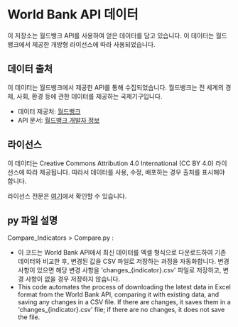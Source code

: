 # World Bank API 데이터

이 저장소는 월드뱅크 API를 사용하여 얻은 데이터를 담고 있습니다. 이 데이터는 월드뱅크에서 제공한 개방형 라이선스에 따라 사용되었습니다.

## 데이터 출처

이 데이터는 월드뱅크에서 제공한 API를 통해 수집되었습니다. 월드뱅크는 전 세계의 경제, 사회, 환경 등에 관한 데이터를 제공하는 국제기구입니다.

- 데이터 제공처: [월드뱅크](https://data.worldbank.org/)
- API 문서: [월드뱅크 개발자 정보](https://datahelpdesk.worldbank.org/knowledgebase/topics/125589-developer-information)

## 라이선스

이 데이터는 Creative Commons Attribution 4.0 International (CC BY 4.0) 라이선스에 따라 제공됩니다. 따라서 데이터를 사용, 수정, 배포하는 경우 출처를 표시해야 합니다.

라이선스 전문은 [여기](https://creativecommons.org/licenses/by/4.0/legalcode)에서 확인할 수 있습니다.

## py 파일 설명
Compare_Indicators > Compare.py : 
- 이 코드는 World Bank API에서 최신 데이터를 엑셀 형식으로 다운로드하여 기존 데이터와 비교한 후, 변경된 값을 CSV 파일로 저장하는 과정을 자동화합니다. 변경 사항이 있으면 해당 변경 사항을 'changes_{indicator}.csv' 파일로 저장하고, 변경 사항이 없을 경우 저장하지 않습니다.
- This code automates the process of downloading the latest data in Excel format from the World Bank API, comparing it with existing data, and saving any changes in a CSV file. If there are changes, it saves them in a 'changes_{indicator}.csv' file; if there are no changes, it does not save the file.
